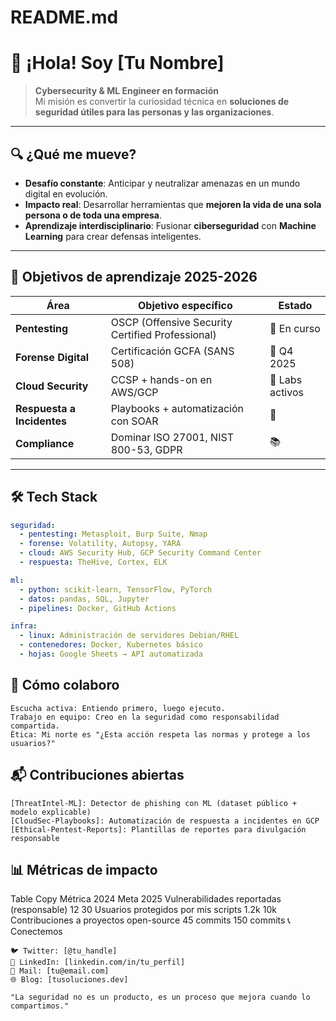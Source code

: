 # README.md


# 👋 ¡Hola! Soy [Tu Nombre]

> **Cybersecurity & ML Engineer en formación**  
> Mi misión es convertir la curiosidad técnica en **soluciones de seguridad útiles para las personas y las organizaciones**.

---

## 🔍 ¿Qué me mueve?

- **Desafío constante**: Anticipar y neutralizar amenazas en un mundo digital en evolución.  
- **Impacto real**: Desarrollar herramientas que **mejoren la vida de una sola persona o de toda una empresa**.  
- **Aprendizaje interdisciplinario**: Fusionar **ciberseguridad** con **Machine Learning** para crear defensas inteligentes.  

---

## 🎯 Objetivos de aprendizaje 2025-2026

| Área | Objetivo específico | Estado |
|------|---------------------|--------|
| **Pentesting** | OSCP (Offensive Security Certified Professional) | 🔄 En curso |
| **Forense Digital** | Certificación GCFA (SANS 508) | 📅 Q4 2025 |
| **Cloud Security** | CCSP + hands-on en AWS/GCP | 🔄 Labs activos |
| **Respuesta a Incidentes** | Playbooks + automatización con SOAR | 🔄 |
| **Compliance** | Dominar ISO 27001, NIST 800-53, GDPR | 📚 |

---

## 🛠️ Tech Stack

```yaml
seguridad:
  - pentesting: Metasploit, Burp Suite, Nmap
  - forense: Volatility, Autopsy, YARA
  - cloud: AWS Security Hub, GCP Security Command Center
  - respuesta: TheHive, Cortex, ELK

ml:
  - python: scikit-learn, TensorFlow, PyTorch
  - datos: pandas, SQL, Jupyter
  - pipelines: Docker, GitHub Actions

infra:
  - linux: Administración de servidores Debian/RHEL
  - contenedores: Docker, Kubernetes básico
  - hojas: Google Sheets → API automatizada

```

## 🤝 Cómo colaboro

    Escucha activa: Entiendo primero, luego ejecuto.
    Trabajo en equipo: Creo en la seguridad como responsabilidad compartida.
    Ética: Mi norte es "¿Esta acción respeta las normas y protege a los usuarios?"

## 📬 Contribuciones abiertas

    [ThreatIntel-ML]: Detector de phishing con ML (dataset público + modelo explicable)
    [CloudSec-Playbooks]: Automatización de respuesta a incidentes en GCP
    [Ethical-Pentest-Reports]: Plantillas de reportes para divulgación responsable

## 📊 Métricas de impacto
Table
Copy
Métrica	2024	Meta 2025
Vulnerabilidades reportadas (responsable)	12	30
Usuarios protegidos por mis scripts	1.2k	10k
Contribuciones a proyectos open-source	45 commits	150 commits
📞 Conectemos

    🐦 Twitter: [@tu_handle]
    💼 LinkedIn: [linkedin.com/in/tu_perfil]
    📧 Mail: [tu@email.com]
    🌐 Blog: [tusoluciones.dev]

    "La seguridad no es un producto, es un proceso que mejora cuando lo compartimos."
